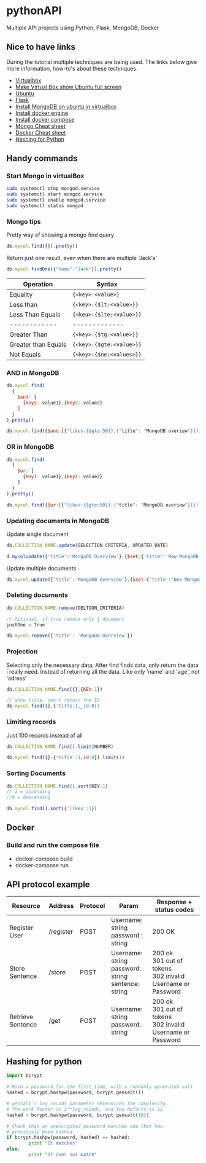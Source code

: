 # pythonAPI
Multiple API projects using Python, Flask, MongoDB, Docker

## Nice to have links
During the tutorial multiple techniques are being used. The links below give more information, how-to's about these techniques.
- [Virtualbox](https://www.virtualbox.org/)
- [Make Virtual Box show Ubuntu full screen](https://www.tecmint.com/install-virtualbox-guest-additions-in-ubuntu/)
- [Ubuntu](https://ubuntu.com/download/desktop)
- [Flask](https://www.fullstackpython.com/flask.html)
- [Install MongoDB on ubuntu in virtualbox](https://websiteforstudents.com/install-mongodb-on-ubuntu-18-04-lts-beta-server/)
- [Install docker engine](https://docs.docker.com/install/linux/docker-ce/ubuntu/)
- [Install docker compose](https://docs.docker.com/compose/install/)
- [Mongo Cheat sheet](https://github.com/pdkorf/pythonAPI/blob/master/ReferenceCards15-PDF.pdf)
- [Docker Cheat sheet](https://github.com/pdkorf/pythonAPI/blob/master/docker-cheat-sheet.pdf)
- [Hashing for Python](https://www.mindrot.org/projects/py-bcrypt/)

## Handy commands
### Start Mongo in virtualBox
```bash
sudo systemctl stop mongod.service
sudo systemctl start mongod.service
sudo systemctl enable mongod.service
sudo systemctl status mongod
```

### Mongo tips
Pretty way of showing a mongo find query
```js
db.mycol.find({}).pretty()
```

Return just one resutl, even when there are multiple 'Jack's' 
```js
db.mycol.findOne({"name":"Jack"}).pretty()
```

Operation | Syntax
------------ | -------------
Equality | ```{<key>:<value>}```
Less than | ```{<key>:{$lt:<value>}}```
Less Than Equals | ```{<keu>:{$lte:<value>}}```
------------ | -------------
Greater Than | ```{<key>:{$tg:<value>}}```
Greater than Equals | ```{<key>:{$gte:<value>}}```
Not Equals | ```{<key>:{$ne:<values>}}```

### AND in MongoDB
```js
db.mycol.find(
  {
    $and: [
      {key1: value1},{key2: value2}
    ]
  }
).pretty()

db.mycol.find({$and:[{"likes:{$gte:50}},{"title": "MongoDB overiew"}]}).pretty()
```

### OR in MongoDB
```js
db.mycol.find(
  {
    $or: [
      {key1: value1},{key2: value2}
    ]
  }
).pretty()

db.mycol.find({$or:[{"likes:{$gte:50}},{"title": "MongoDB overiew"}]}).pretty()
```

### Updating documents in MongoDB
Update single document
```js
db.COLLECTION_NAME.update(SELECTION_CRITERIA, UPDATED_DATE)

d.mycolupdate({'title':'MongoDB Overview'},{$set:{'title':'New MongoDB Tutorial'}})
```

Update multiple documents
```js
db.mycol.update({'title':'MongoDB Overview'},{$set:{'title':'New MongoDB Tutorial'}},{multi:true})
```

### Deleting documents
```js
db.COLLECTION_NAME.remove(DELTION_CRITERIA)

// Optional, if true remove only 1 document
justOne = True 

db.mycol.remove({'title': 'MongoDB Overview'})
```

### Projection
Selecting only the necessary data,
After find finds data, only return the data i really need. Instead of returning all the data.
Like only 'name' and 'age', not 'adress'

```js
db.COLLECTION_NAME.find({},{KEY:1})

// show title, don't return the ID
db.mycol.find({},{'title:1,_id:0})  
```

### Limiting records
Just 100 records instead of all

```js
db.COLLECTION_NAME.find().limit(NUMBER)

db.mycol.find({}.{'title':1,id:0}).limit(1)
```

### Sorting Documents
```js
db.COLLECTION_NAME.find().sort(KEY:1)
// 1 = ascending
//0 = descending

db.mycol.find().sort({'likes':1})
```

## Docker

### Build and run the compose file
- docker-compose build
- docker-compose run

## API protocol example
Resource | Address | Protocol | Param | Response + status codes
------------ | ------------- | ------------- | ------------- | -------------
Register User | /register | POST | Username: string<br> password : string | 200 OK
Store Sentence | /store | POST | Username: string<br> password: string<br> sentence: string | 200 ok<br> 301 out of tokens<br> 302 invalid Username or Password
Retrieve Sentence | /get | POST | Username: string<br> password: string | 200 ok<br> 301 out of tokens<br> 302 invalid Username or Password

## Hashing for python
```python
import bcrypt

# Hash a password for the first time, with a randomly-generated salt
hashed = bcrypt.hashpw(password, bcrypt.gensalt())

# gensalt's log_rounds parameter determines the complexity.
# The work factor is 2**log_rounds, and the default is 12
hashed = bcrypt.hashpw(password, bcrypt.gensalt(10))

# Check that an unencrypted password matches one that has
# previously been hashed
if bcrypt.hashpw(password, hashed) == hashed:
        print "It matches"
else:
        print "It does not match"
```
